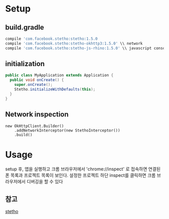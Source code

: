 # Setup
## build.gradle
```groovy
compile 'com.facebook.stetho:stetho:1.5.0
compile 'com.facebook.stetho:stetho-okhttp3:1.5.0' \\ network
compile 'com.facebook.stetho:stetho-js-rhino:1.5.0' \\ javascript console
```
## initialization
```java
public class MyApplication extends Application {
  public void onCreate() {
    super.onCreate();
    Stetho.initializeWithDefaults(this);
  }
}
```
## Network inspection
```
new OkHttpClient.Builder()
    .addNetworkInterceptor(new StethoInterceptor())
    .build()
```

# Usage
setup 후, 앱을 실행하고 크롬 브라우저에서 'chrome://inspect' 로 접속하면 연결된 폰 목록과 프로젝트 목록이 보인다.
설정한 프로젝트 하단 inspect를 클릭하면 크롬 브라우저에서 디버깅을 할 수 있다

## 참고
[stetho](https://github.com/facebook/stetho)
